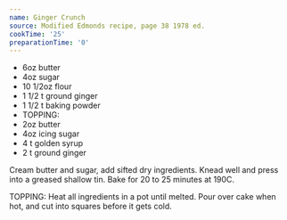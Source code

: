 ```yaml
---
name: Ginger Crunch
source: Modified Edmonds recipe, page 38 1978 ed.
cookTime: '25'
preparationTime: '0'
---
```


* 6oz butter
* 4oz sugar
* 10 1/2oz flour
* 1 1/2 t ground ginger
* 1 1/2 t baking powder
* TOPPING:
* 2oz butter
* 4oz icing sugar
* 4 t golden syrup
* 2 t ground ginger

Cream butter and sugar, add sifted dry ingredients.  Knead well and press into a greased shallow tin.  Bake for 20 to 25 minutes at 190C.

TOPPING:
Heat all ingredients in a pot until melted.   Pour over cake when hot, and cut into squares before it gets cold.

